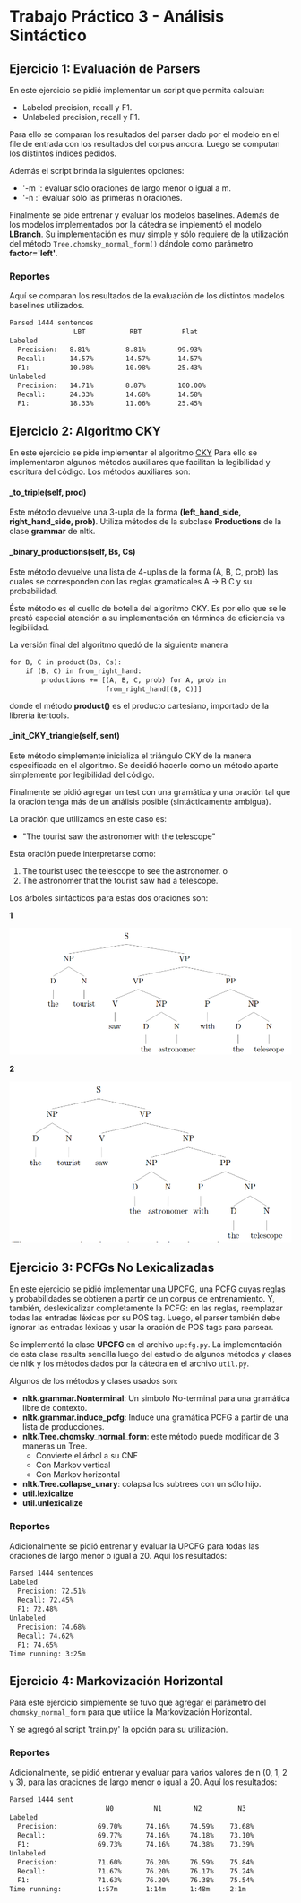 # Trabajo Práctico 3 - Análisis Sintáctico

## Ejercicio 1: Evaluación de Parsers

En este ejercicio se pidió implementar un script que permita calcular:

   - Labeled precision, recall y F1.
   - Unlabeled precision, recall y F1.

Para ello se comparan los resultados del parser dado por el modelo en el
file de entrada con los resultados del corpus ancora.
Luego se computan los distintos índices pedidos.

Además el script brinda la siguientes opciones:
   - '-m <m>': evaluar sólo oraciones de largo menor o igual a m.
   - '-n <n>:' evaluar sólo las primeras n oraciones.


Finalmente se pide entrenar y evaluar los modelos baselines.
Además de los modelos implementados por la cátedra se implementó el modelo
**LBranch**. Su implementación es muy simple y sólo requiere de la utilización
del método ```Tree.chomsky_normal_form()``` dándole como parámetro **factor='left'**.


### **Reportes**

Aquí se comparan los resultados de la evaluación de los distintos modelos baselines
utilizados.

```
Parsed 1444 sentences
                LBT           RBT          Flat
Labeled
  Precision:   8.81%         8.81%        99.93%
  Recall:      14.57%        14.57%       14.57%
  F1:          10.98%        10.98%       25.43%
Unlabeled
  Precision:   14.71%        8.87%        100.00%
  Recall:      24.33%        14.68%       14.58%
  F1:          18.33%        11.06%       25.45%
```

## Ejercicio 2: Algoritmo CKY

En este ejercicio se pide implementar el algoritmo [CKY](https://en.wikipedia.org/wiki/CYK_algorithm)
Para ello se implementaron algunos métodos auxiliares que facilitan la legibilidad
y escritura del código.
Los métodos auxiliares son:

#### **_to_triple(self, prod)**
Este método devuelve una 3-upla de la forma **(left_hand_side, right_hand_side, prob)**.
Utiliza métodos de la subclase **Productions** de la clase **grammar** de nltk.


#### **_binary_productions(self, Bs, Cs)**

Este método devuelve una lista de 4-uplas de la forma (A, B, C, prob) las cuales
se corresponden con las reglas gramaticales A -> B C y su probabilidad.

Éste método es el cuello de botella del algoritmo CKY. Es por ello que se le prestó
especial atención a su implementación en términos de eficiencia vs legibilidad.

La versión final del algoritmo quedó de la siguiente manera

```
for B, C in product(Bs, Cs):
    if (B, C) in from_right_hand:
        productions += [(A, B, C, prob) for A, prob in
                        from_right_hand[(B, C)]]
```
donde el método **product()** es el producto cartesiano, importado de la librería itertools.


#### **_init_CKY_triangle(self, sent)**

Este método simplemente inicializa el triángulo CKY de la manera especificada en el
algoritmo.
Se decidió hacerlo como un método aparte simplemente por legibilidad del código.



Finalmente se pidió agregar un test con una gramática y una oración tal que la oración tenga más de un análisis posible (sintácticamente ambigua).

La oración que utilizamos en este caso es:
 - "The tourist saw the astronomer with the telescope"

Esta oración puede interpretarse como:
1) The tourist used the telescope to see the astronomer.
o
2) The astronomer that the tourist saw had a telescope.

Los árboles sintácticos para estas dos oraciones son:

**1**

![First Tree](https://github.com/juansca/PLN-2017/blob/tp3/parsing/tests/cky_trees/%C3%81rbol1.png)

**2**

![Sencond Tree](https://github.com/juansca/PLN-2017/blob/tp3/parsing/tests/cky_trees/%C3%81rbol2.png)

 
## Ejercicio 3: PCFGs No Lexicalizadas

En este ejercicio se pidió implementar una UPCFG, una PCFG cuyas reglas y probabilidades se
obtienen a partir de un corpus de entrenamiento.
Y, también, deslexicalizar completamente la PCFG: en las reglas, reemplazar todas las entradas
léxicas por su POS tag. Luego, el parser también debe ignorar las entradas léxicas y usar la
oración de POS tags para parsear.

Se implementó la clase **UPCFG** en el archivo `upcfg.py`.
La implementación de esta clase resulta sencilla luego del estudio de algunos métodos
y clases de nltk y los métodos dados por la cátedra en el archivo `util.py`.

Algunos de los métodos y clases usados son:

 - **nltk.grammar.Nonterminal**: Un simbolo No-terminal para una gramática libre de contexto.
 - **nltk.grammar.induce_pcfg**: Induce una gramática PCFG a partir de una lista de
    producciones.
 - **nltk.Tree.chomsky_normal_form**: este método puede modificar de 3 maneras un Tree.
    - Convierte el árbol a su CNF
    - Con Markov vertical
    - Con Markov horizontal
 - **nltk.Tree.collapse_unary**: colapsa los subtrees con un sólo hijo.
 - **util.lexicalize**
 - **util.unlexicalize**

### **Reportes**

Adicionalmente se pidió entrenar y evaluar la UPCFG para todas las oraciones de largo menor o igual a 20. Aquí los resultados:


```
Parsed 1444 sentences
Labeled
  Precision: 72.51%
  Recall: 72.45%
  F1: 72.48%
Unlabeled
  Precision: 74.68%
  Recall: 74.62%
  F1: 74.65%
Time running: 3:25m
```


## Ejercicio 4: Markovización Horizontal

Para este ejercicio simplemente se tuvo que agregar el parámetro del `chomsky_normal_form`
para que utilice la Markovización Horizontal.

Y se agregó al script 'train.py' la opción para su utilización.

### Reportes

Adicionalmente, se pidió entrenar y evaluar para varios valores de n (0, 1, 2 y 3), para las
oraciones de largo menor o igual a 20. Aquí los resultados:

```
Parsed 1444 sent
                        N0          N1        N2         N3
Labeled
  Precision:          69.70%      74.16%     74.59%    73.68%
  Recall:             69.77%      74.16%     74.18%    73.10%
  F1:                 69.73%      74.16%     74.38%    73.39%
Unlabeled
  Precision:          71.60%      76.20%     76.59%    75.84%
  Recall:             71.67%      76.20%     76.17%    75.24%
  F1:                 71.63%      76.20%     76.38%    75.54%
Time running:         1:57m       1:14m      1:48m     2:1m
```
